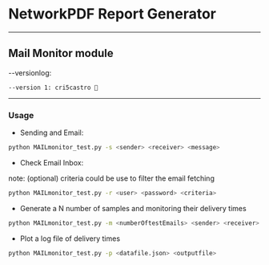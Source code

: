 # NetworkPDF Report Generator
___
## Mail Monitor module

--versionlog:

    --version 1: cri5castro 🧐
___

### Usage
- Sending and Email:
```bash
python MAILmonitor_test.py -s <sender> <receiver> <message>
```
- Check Email Inbox:

note: (optional) criteria could be use to filter the email fetching
```bash
python MAILmonitor_test.py -r <user> <password> <criteria>
```
- Generate a N number of samples and monitoring their delivery times
```bash
python MAILmonitor_test.py -m <numberOftestEmails> <sender> <receiver> <receiverpass> <logfile>
```
- Plot a log file of delivery times
```bash
python MAILmonitor_test.py -p <datafile.json> <outputfile>
```
